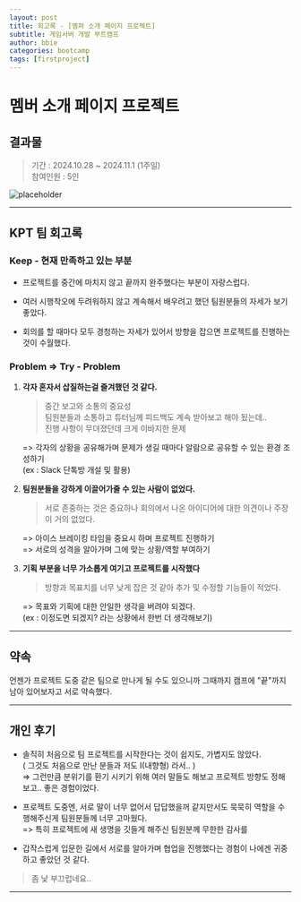 ```yaml
---
layout: post
title: 회고록 - [멤퍼 소개 페이지 프로젝트]
subtitle: 게임서버 개발 부트캠프
author: bbie
categories: bootcamp
tags: [firstproject]
---
```


# 멤버 소개 페이지 프로젝트

## 결과물

> 기간 : 2024.10.28 ~ 2024.11.1 (1주일)  
참여인원 : 5인

![placeholder](https://github.com/user-attachments/assets/2fbe48fa-0708-4c89-b5e7-053b1ec29d99 "Medium example image")

---


## KPT 팀 회고록

### Keep - 현재 만족하고 있는 부분

- 프로젝트를 중간에 마치지 않고 끝까지 완주했다는 부분이 자랑스럽다.

- 여러 시행착오에 두려워하지 않고 계속해서 배우려고 했던 팀원분들의 자세가 보기 좋았다.

- 회의를 할 때마다 모두 경청하는 자세가 있어서 방향을 잡으면 프로젝트를 진행하는 것이 수월했다.

### Problem => Try - Problem

1. **각자 혼자서 삽질하는걸 즐겨했던 것 같다.**  

    > 중간 보고와 소통의 중요성  
    > 팀원분들과 소통하고 튜터님께 피드백도 계속 받아보고 해야 됬는데..  
    > 진행 사항이 무뎌졌던데 크게 이바지한 문제  
  
    => 각자의 상황을 공유해가며 문제가 생길 때마다 알람으로 공유할 수 있는 환경 조성하기  
    (ex : Slack 단톡방 개설 및 활용)  

2. **팀원분들을 강하게 이끌어가줄 수 있는 사람이 없었다.**  

    > 서로 존중하는 것은 중요하나 회의에서 나온 아이디어에 대한 의견이나 주장이 거의 없었다.  
  
    => 아이스 브레이킹 타임을 중요시 하며 프로젝트 진행하기  
    => 서로의 성격을 알아가며 그에 맞는 상황/역할 부여하기  

3. **기획 부분을 너무 가소롭게 여기고 프로젝트를 시작했다**

    > 방향과 목표치를 너무 낮게 잡은 것 같아 추가 및 수정할 기능들이 적었다.  
  
    => 목표와 기획에 대한 안일한 생각을 버려야 되겠다.  
    (ex : 이정도면 되겠지? 라는 상황에서 한번 더 생각해보기)

---

## 약속

언젠가 프로젝트 도중 같은 팀으로 만나게 될 수도 있으니까 그때까지 캠프에 "끝"까지 남아 있어보자고 서로 약속했다.

---

## 개인 후기

- 솔직히 처음으로 팀 프로젝트를 시작한다는 것이 쉽지도, 가볍지도 않았다.  
( 그것도 처음으로 만난 분들과 저도 I(내향형) 라서.. )  
=> 그런만큼 분위기를 환기 시키기 위해 여러 말들도 해보고 프로젝트 방향도 정해보고.. 좋은 경험이었다.

- 프로젝트 도중엔, 서로 말이 너무 없어서 답답했을꺼 같지만서도 묵묵히 역할을 수행해주신게 팀원분들께 너무 고마웠다.  
=> 특히 프로젝트에 새 생명을 깃들게 해주신 팀원분께 무한한 감사를 

- 갑작스럽게 입문한 길에서 서로를 알아가며 협업을 진행했다는 경험이 나에겐 귀중하고 좋았던 것 같다.  

> 좀 낯 부끄럽네요..

---
